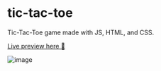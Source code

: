 # tic-tac-toe
Tic-Tac-Toe game made with JS, HTML, and CSS.

[Live preview here 🤖](https://pvdevs.github.io/tic-tac-toe/)

![image](https://github.com/pvdevs/tic-tac-toe/assets/128150302/e97c6ebb-6edf-4bbf-87f5-ed32d35cd496)
